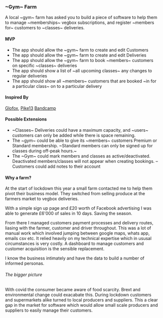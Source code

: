 ### ~Gym~ Farm

A local ~gym~ farm has asked you to build a piece of software to help them to manage ~memberships~ vegbox subscriptions, and register ~members for~ customers to ~classes~ deliveries.

#### MVP

- The app should allow the ~gym~ farm to create and edit Customers
- The app should allow the ~gym~ farm to create and edit Deliveries
- The app should allow the ~gym~ farm to book ~members~ customers on specific ~classes~ deliveries
- The app should show a list of ~all upcoming classes~ any changes to regular deliveries
- The app should show all ~members~ customers that are booked ~in for a particular class~ on to a particular delivery

#### Inspired By

[Glofox](https://www.glofox.com/club-solution/), [Pike13](https://www.pike13.com/pike13-scheduling-software-demo)
[Bandcamp](https://bandcamp.com)

#### Possible Extensions

- ~Classes~ Deliveries could have a maximum capacity, and ~users~ customers can only be added while there is space remaining.
- The ~gym~ could be able to give its ~members~ customers Premium or Standard membership. ~Standard members can only be signed up for classes during off-peak hours.~
- The ~Gym~ could mark members and classes as active/deactivated. Deactivated members/classes will not appear when creating bookings. 
– Customers could add notes to their account


#### Why a farm?
At the start of lockdown this year a small farm contacted me to help them pivot their business model. They switched from selling produce at the farmers market to vegbox deliveries.

With a simple sign up page and £20 worth of Facebook advertising I was able to generate £6'000 of sales in 10 days. Saving the season.

From there I managed customers payment processes and delivery routes, liasing with the farmer, customer and driver throughout. This was a lot of manual work which involved jumping between google maps, whats app, emails csv etc. It relied heavily on my technical expertise which in ususal circumstances is very costly. A dashboard to manage customers and customer acquisition is the sensible replacement.

I know the business intimately and have the data to build a number of informed personas.

###### The bigger picture
With covid the consumer became aware of food scarcity. Brext and environmental change could exacabate this. During lockdown customers and supermarkets alike turned to local producers and suppliers. This a clear gap in the market for software which would allow small scale producers and suppliers to easily manage their customers.

